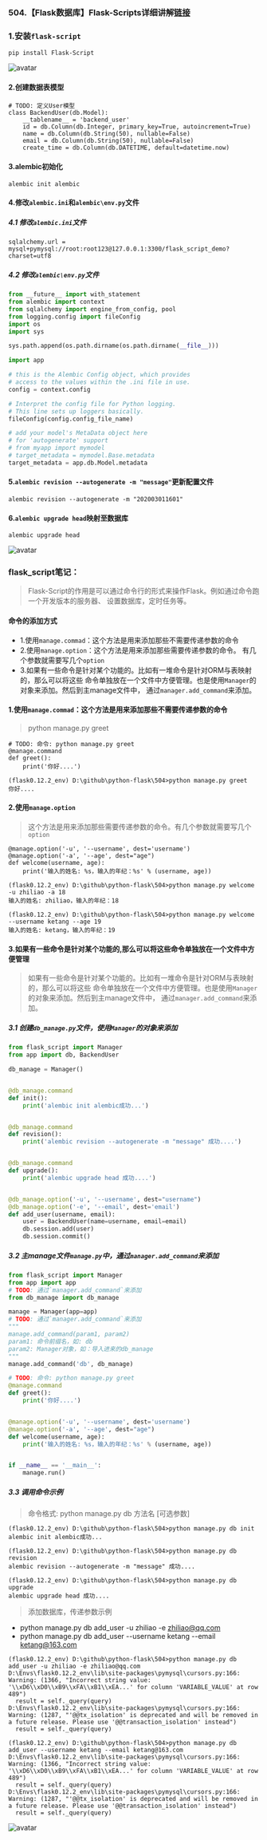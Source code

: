 ### 504.【Flask数据库】Flask-Scripts详细讲解[链接](http://wangkaixiang.cn/python-flask/di-qi-zhang-ff1a-flask-script.html)

### 1.安装`flask-script`
```shell script
pip install Flask-Script
```
![avatar](../assets/75.png)

#### 2.创建数据表模型
```text
# TODO: 定义User模型
class BackendUser(db.Model):
    __tablename__ = 'backend_user'
    id = db.Column(db.Integer, primary_key=True, autoincrement=True)
    name = db.Column(db.String(50), nullable=False)
    email = db.Column(db.String(50), nullable=False)
    create_time = db.Column(db.DATETIME, default=datetime.now)
```

#### 3.alembic初始化
```shell script
alembic init alembic
```

#### 4.修改`alembic.ini`和`alembic\env.py`文件
##### 4.1 修改`alembic.ini`文件
```text
sqlalchemy.url = mysql+pymysql://root:root123@127.0.0.1:3300/flask_script_demo?charset=utf8
```

##### 4.2 修改`alembic\env.py`文件
```python
from __future__ import with_statement
from alembic import context
from sqlalchemy import engine_from_config, pool
from logging.config import fileConfig
import os
import sys

sys.path.append(os.path.dirname(os.path.dirname(__file__)))

import app

# this is the Alembic Config object, which provides
# access to the values within the .ini file in use.
config = context.config

# Interpret the config file for Python logging.
# This line sets up loggers basically.
fileConfig(config.config_file_name)

# add your model's MetaData object here
# for 'autogenerate' support
# from myapp import mymodel
# target_metadata = mymodel.Base.metadata
target_metadata = app.db.Model.metadata
```

#### 5.`alembic revision --autogenerate -m "message"`更新配置文件
```shell script
alembic revision --autogenerate -m "202003011601"
```

#### 6.`alembic upgrade head`映射至数据库
```shell script
alembic upgrade head
```
![avatar](../assets/76.png)

### flask_script笔记：
> Flask-Script的作用是可以通过命令行的形式来操作Flask。例如通过命令跑一个开发版本的服务器、
> 设置数据库，定时任务等。

#### 命令的添加方式
* 1.使用`manage.commad`：这个方法是用来添加那些不需要传递参数的命令
* 2.使用`manage.option`：这个方法是用来添加那些需要传递参数的命令。
    有几个参数就需要写几个`option`
* 3.如果有一些命令是针对某个功能的。比如有一堆命令是针对ORM与表映射的，那么可以将这些
    命令单独放在一个文件中方便管理。也是使用`Manager`的对象来添加。然后到主manage文件中，
    通过`manager.add_command`来添加。
    
#### 1.使用`manage.commad`：这个方法是用来添加那些不需要传递参数的命令
> python manage.py greet
```text
# TODO: 命令: python manage.py greet
@manage.command
def greet():
    print('你好....')
```
```shell script
(flask0.12.2_env) D:\github\python-flask\504>python manage.py greet
你好....
```

#### 2.使用`manage.option`
> 这个方法是用来添加那些需要传递参数的命令。有几个参数就需要写几个`option`
```text
@manage.option('-u', '--username', dest='username')
@manage.option('-a', '--age', dest="age")
def welcome(username, age):
    print('输入的姓名: %s，输入的年纪：%s' % (username, age))
```
```shell script
(flask0.12.2_env) D:\github\python-flask\504>python manage.py welcome -u zhiliao -a 18
输入的姓名: zhiliao，输入的年纪：18

(flask0.12.2_env) D:\github\python-flask\504>python manage.py welcome --username ketang --age 19
输入的姓名: ketang，输入的年纪：19
```

#### 3.如果有一些命令是针对某个功能的,那么可以将这些命令单独放在一个文件中方便管理
> 如果有一些命令是针对某个功能的。比如有一堆命令是针对ORM与表映射的，那么可以将这些
> 命令单独放在一个文件中方便管理。也是使用`Manager`的对象来添加。然后到主manage文件中，
> 通过`manager.add_command`来添加。

##### 3.1 创建`db_manage.py`文件，使用`Manager`的对象来添加
```python
from flask_script import Manager
from app import db, BackendUser

db_manage = Manager()


@db_manage.command
def init():
    print('alembic init alembic成功...')


@db_manage.command
def revision():
    print('alembic revision --autogenerate -m "message" 成功....')


@db_manage.command
def upgrade():
    print('alembic upgrade head 成功....')


@db_manage.option('-u', '--username', dest="username")
@db_manage.option('-e', '--email', dest='email')
def add_user(username, email):
    user = BackendUser(name=username, email=email)
    db.session.add(user)
    db.session.commit()
```

##### 3.2 主manage文件`manage.py`中，通过`manager.add_command`来添加
```python
from flask_script import Manager
from app import app
# TODO: 通过`manager.add_command`来添加
from db_manage import db_manage

manage = Manager(app=app)
# TODO: 通过`manager.add_command`来添加
"""
manage.add_command(param1, param2)
param1: 命令前缀名，如: db
param2: Manager对象，如：导入进来的db_manage
"""
manage.add_command('db', db_manage)

# TODO: 命令: python manage.py greet
@manage.command
def greet():
    print('你好....')


@manage.option('-u', '--username', dest='username')
@manage.option('-a', '--age', dest="age")
def welcome(username, age):
    print('输入的姓名: %s，输入的年纪：%s' % (username, age))


if __name__ == '__main__':
    manage.run()
```

##### 3.3 调用命令示例
> 命令格式: python manage.py db 方法名 [可选参数]
```shell script
(flask0.12.2_env) D:\github\python-flask\504>python manage.py db init
alembic init alembic成功...

(flask0.12.2_env) D:\github\python-flask\504>python manage.py db revision
alembic revision --autogenerate -m "message" 成功....

(flask0.12.2_env) D:\github\python-flask\504>python manage.py db upgrade
alembic upgrade head 成功....
```

> 添加数据库，传递参数示例
* python manage.py db add_user -u zhiliao -e zhiliao@qq.com
* python manage.py db add_user --username ketang --email ketang@163.com
```shell script
(flask0.12.2_env) D:\github\python-flask\504>python manage.py db add_user -u zhiliao -e zhiliao@qq.com
D:\Envs\flask0.12.2_env\lib\site-packages\pymysql\cursors.py:166: Warning: (1366, "Incorrect string value: '\\xD6\\xD0\\xB9\\xFA\\xB1\\xEA...' for column 'VARIABLE_VALUE' at row 489")
  result = self._query(query)
D:\Envs\flask0.12.2_env\lib\site-packages\pymysql\cursors.py:166: Warning: (1287, "'@@tx_isolation' is deprecated and will be removed in a future release. Please use '@@transaction_isolation' instead")
  result = self._query(query)

(flask0.12.2_env) D:\github\python-flask\504>python manage.py db add_user --username ketang --email ketang@163.com
D:\Envs\flask0.12.2_env\lib\site-packages\pymysql\cursors.py:166: Warning: (1366, "Incorrect string value: '\\xD6\\xD0\\xB9\\xFA\\xB1\\xEA...' for column 'VARIABLE_VALUE' at row 489")
  result = self._query(query)
D:\Envs\flask0.12.2_env\lib\site-packages\pymysql\cursors.py:166: Warning: (1287, "'@@tx_isolation' is deprecated and will be removed in a future release. Please use '@@transaction_isolation' instead")
  result = self._query(query)
```
![avatar](../assets/77.png)